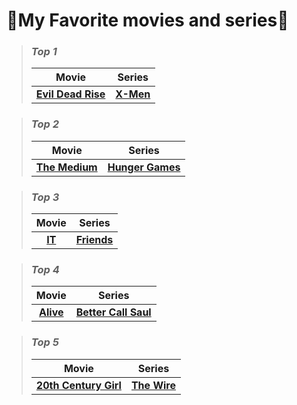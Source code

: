 # 🍿My Favorite movies and series🎥 
> ### *Top 1*
>>
> |Movie|Series|
> |:-:|:-:|
> | **[Evil Dead Rise](https://www.imdb.com/title/tt13345606/)** | **[X-Men](https://www.imdb.com/title/tt0120903/)** |

> ### *Top 2*
>>
> |Movie|Series|
> |:-:|:-:|
> | **[The Medium](https://www.imdb.com/title/tt13446168/)** | **[Hunger Games](https://www.imdb.com/title/tt1392170/)** |

> ### *Top 3*
>>
> |Movie|Series|
> |:-:|:-:|
> | **[IT](https://www.imdb.com/title/tt1396484/)** | **[Friends](https://www.imdb.com/title/tt0108778/?ref_=chttvtp_t_51)** |

> ### *Top 4*
>>
> |Movie|Series|
> |:-:|:-:|
> | **[Alive](https://www.imdb.com/title/tt10620868/)** | **[Better Call Saul](https://www.imdb.com/title/tt3032476/?ref_=chttvtp_t_29)** |

> ### *Top 5*
>>
> |Movie|Series|
> |:-:|:-:|
> | **[20th Century Girl](https://www.imdb.com/title/tt15340724/)** | **[The Wire](https://www.imdb.com/title/tt0306414/?ref_=chttvtp_t_6)** |
